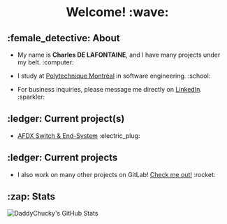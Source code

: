 <h1 style="text-align: center">Welcome! :wave:</h1>

<h2 style="text-align: left">:female_detective: About</h2>
<ul>
<li><p>My name is <b>Charles DE LAFONTAINE</b>, and I have many projects under my belt. :computer:</p></li>
<li><p>I study at <a href="https://www.polymtl.ca/">Polytechnique Montréal</a> in software engineering. :school:</p></li>
<li><p>For business inquiries, please message me directly on <a href="https://www.linkedin.com/in/charles-de-lafontaine/">LinkedIn</a>. :sparkler:</p></li>
</ul>

<h2 style="text-align: left">:ledger: Current project(s)</h2>
<ul>
<li><p><a href="https://github.com/AFDX-POLY/ns3module">AFDX Switch & End-System</a> :electric_plug:</p></li>
</ul>

<h2 style="text-align: left">:ledger: Current projects</h2>
<ul>
<li><p>I also work on many other projects on GitLab! <a href="https://gitlab.com/DaddyChucky">Check me out!</a> :rocket:</p></li>
</ul>

<h2 style="text-align: left">:zap: Stats</h2>
<img align="left" alt="DaddyChucky's GitHub Stats" src="https://github-readme-stats.vercel.app/api?username=daddychucky&theme=tokyonight&count_private=true" />
